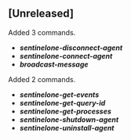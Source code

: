 ## [Unreleased]
Added 3 commands.
  - ***sentinelone-disconnect-agent***
  - ***sentinelone-connect-agent***
  - ***broadcast-message***

Added 2 commands.
  - ***sentinelone-get-events***
  - ***sentinelone-get-query-id***
  - ***sentinelone-get-processes***
  - ***sentinelone-shutdown-agent***
  - ***sentinelone-uninstall-agent***
